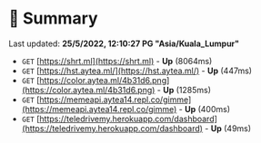 # 📖 Summary
Last updated: **25/5/2022, 12:10:27 PG "Asia/Kuala_Lumpur"**

- `GET` [https://shrt.ml](https://shrt.ml) - **Up** (8064ms)
- `GET` [https://hst.aytea.ml/](https://hst.aytea.ml/) - **Up** (447ms)
- `GET` [https://color.aytea.ml/4b31d6.png](https://color.aytea.ml/4b31d6.png) - **Up** (1285ms)
- `GET` [https://memeapi.aytea14.repl.co/gimme](https://memeapi.aytea14.repl.co/gimme) - **Up** (400ms)
- `GET` [https://teledrivemy.herokuapp.com/dashboard](https://teledrivemy.herokuapp.com/dashboard) - **Up** (49ms)
